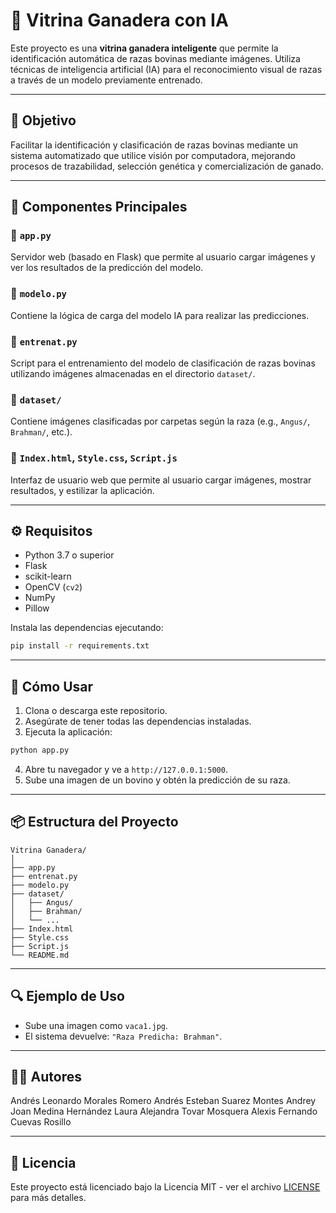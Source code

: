 
# 🐄 Vitrina Ganadera con IA

Este proyecto es una **vitrina ganadera inteligente** que permite la identificación automática de razas bovinas mediante imágenes. Utiliza técnicas de inteligencia artificial (IA) para el reconocimiento visual de razas a través de un modelo previamente entrenado.

---

## 📌 Objetivo

Facilitar la identificación y clasificación de razas bovinas mediante un sistema automatizado que utilice visión por computadora, mejorando procesos de trazabilidad, selección genética y comercialización de ganado.

---

## 🧠 Componentes Principales

### 🔹 `app.py`
Servidor web (basado en Flask) que permite al usuario cargar imágenes y ver los resultados de la predicción del modelo.

### 🔹 `modelo.py`
Contiene la lógica de carga del modelo IA para realizar las predicciones.

### 🔹 `entrenat.py`
Script para el entrenamiento del modelo de clasificación de razas bovinas utilizando imágenes almacenadas en el directorio `dataset/`.

### 🔹 `dataset/`
Contiene imágenes clasificadas por carpetas según la raza (e.g., `Angus/`, `Brahman/`, etc.).

### 🔹 `Index.html`, `Style.css`, `Script.js`
Interfaz de usuario web que permite al usuario cargar imágenes, mostrar resultados, y estilizar la aplicación.

---

## ⚙️ Requisitos

- Python 3.7 o superior
- Flask
- scikit-learn
- OpenCV (`cv2`)
- NumPy
- Pillow

Instala las dependencias ejecutando:

```bash
pip install -r requirements.txt
```

---

## 🚀 Cómo Usar

1. Clona o descarga este repositorio.
2. Asegúrate de tener todas las dependencias instaladas.
3. Ejecuta la aplicación:

```bash
python app.py
```

4. Abre tu navegador y ve a `http://127.0.0.1:5000`.
5. Sube una imagen de un bovino y obtén la predicción de su raza.

---

## 📦 Estructura del Proyecto

```
Vitrina Ganadera/
│
├── app.py
├── entrenat.py
├── modelo.py
├── dataset/
│   ├── Angus/
│   ├── Brahman/
│   └── ...
├── Index.html
├── Style.css
├── Script.js
└── README.md
```

---

## 🔍 Ejemplo de Uso

- Sube una imagen como `vaca1.jpg`.
- El sistema devuelve: `"Raza Predicha: Brahman"`.

---

## 👨‍💻 Autores

Andrés Leonardo Morales Romero 
Andrés Esteban Suarez Montes 
Andrey Joan Medina Hernández 
Laura Alejandra Tovar Mosquera 
Alexis Fernando Cuevas Rosillo 

---

## 📜 Licencia

Este proyecto está licenciado bajo la Licencia MIT - ver el archivo [LICENSE](LICENSE) para más detalles.

